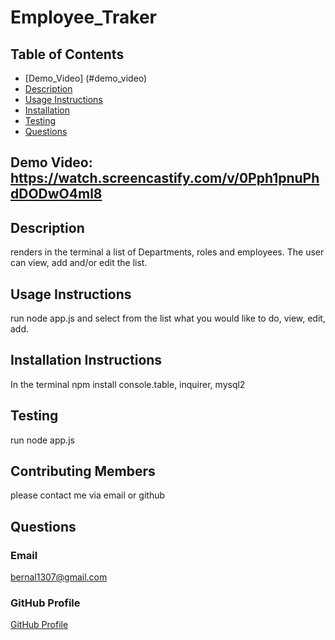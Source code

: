 # Employee_Traker

## Table of Contents
* [Demo_Video] (#demo_video)
* [Description](#description)
* [Usage Instructions](#usage)
* [Installation](#installation)
* [Testing](#testing) 
* [Questions](#questions)
    
## Demo Video: https://watch.screencastify.com/v/0Pph1pnuPhdDODwO4ml8

## Description
renders in the terminal a list of Departments, roles and employees.  The user can view, add and/or edit the list.

## Usage Instructions
run node app.js and select from the list what you would like to do, view, edit, add.

## Installation Instructions 
In the terminal npm install console.table, inquirer, mysql2

## Testing 
run node app.js

## Contributing Members
please contact me via email or github

## Questions
    
### Email
bernal1307@gmail.com

### GitHub Profile
[GitHub Profile](https://github.com/JPablo73)
    
